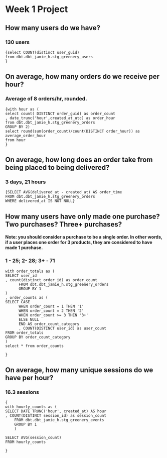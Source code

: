 # Week 1 Project
## How many users do we have?
### 130 users
```
{select COUNT(distinct user_guid) 
from dbt.dbt_jamie_h.stg_greenery_users
}
```
## On average, how many orders do we receive per hour?
### Average of 8 orders/hr, rounded.
```
{with hour as (
select count( DISTINCT order_guid) as order_count
, date_trunc('hour',created_at_utc) as order_hour
from dbt.dbt_jamie_h.stg_greenery_orders 
GROUP BY 2)
select round(sum(order_count)/count(DISTINCT order_hour)) as average_order_hour
from hour
}
```
## On average, how long does an order take from being placed to being delivered?
### 3 days, 21 hours
```
{SELECT AVG(delivered_at - created_at) AS order_time 
FROM dbt.dbt_jamie_h.stg_greenery_orders 
WHERE delivered_at IS NOT NULL}
```
## How many users have only made one purchase? Two purchases? Three+ purchases?
#### Note: you should consider a purchase to be a single order. In other words, if a user places one order for 3 products, they are considered to have made 1 purchase.
### 1 - 25; 2- 28; 3+ - 71
```{
with order_totals as (
SELECT user_id
, count(distinct order_id) as order_count
      FROM dbt.dbt_jamie_h.stg_greenery_orders 
      GROUP BY 1
)
, order_counts as (
SELECT CASE 
      WHEN order_count = 1 THEN '1'
      WHEN order_count = 2 THEN '2'
      WHEN order_count >= 3 THEN '3+'
      ELSE NULL
      END AS order_count_category
      , COUNT(DISTINCT user_id) as user_count
FROM order_totals
GROUP BY order_count_category
)
select * from order_counts

}
```


## On average, how many unique sessions do we have per hour?
### 16.3 sessions
```
{
with hourly_counts as (
SELECT DATE_TRUNC('hour', created_at) AS hour
, COUNT(DISTINCT session_id) as session_count
    FROM dbt.dbt_jamie_h.stg_greenery_events
    GROUP BY 1
    )
    
SELECT AVG(session_count)
FROM hourly_counts

}

```